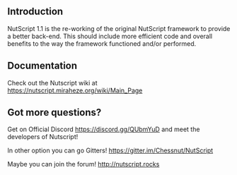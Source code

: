 
## Introduction
NutScript 1.1 is the re-working of the original NutScript framework to provide a better back-end. This should include more efficient code and overall benefits to the way the framework functioned and/or performed.

## Documentation
Check out the Nutscript wiki at https://nutscript.miraheze.org/wiki/Main_Page

## Got more questions?
Get on Official Discord https://discord.gg/QUbmYuD and meet the developers of Nutscript!

In other option you can go Gitters! https://gitter.im/Chessnut/NutScript

Maybe you can join the forum! http://nutscript.rocks
